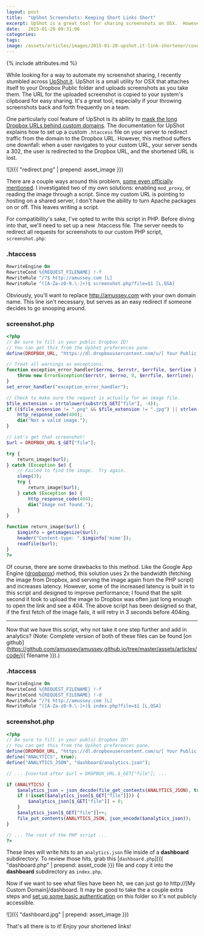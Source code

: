 ```yaml
---
layout: post
title:  "UpShot Screenshots: Keeping Short Links Short"
excerpt: UpShot is a great tool for sharing screenshots on OSX.  However, the generated short links fall back to being long, unwieldy Dropbox links after being opened.  Here's a PHP script to fix that. 
date:   2015-01-20 09:31:06
categories: 
tags:  
image: /assets/articles/images/2015-01-20-upshot.it-link-shortener/cover.jpg
---
```

{% include attributes.md %}

While looking for a way to automate my screenshot sharing, I recently stumbled across [UpShot.it][UpShot.it].  UpShot is a small utility for OSX that attaches itself to your Dropbox Public folder and uploads screenshots as you take them.  The URL for the uploaded screenshot is copied to your system's clipboard for easy sharing.  It's a great tool, especially if your throwing screenshots back and forth frequently on a team.

One particularly cool feature of UpShot is its ability to [mask the long Dropbox URLs behind custom domains](http://fredericiana.com/2012/12/13/upshot-1.0/).  The documentation for UpShot explains how to set up a custom `.htaccess` file on your server to redirect traffic from the domain to the Dropbox URL.  However, this method suffers one downfall:  when a user navigates to your custom URL, your server sends a 302, the user is redirected to the Dropbox URL, and the shortened URL is lost.

![]({{ "redirect.png" | prepend: asset_image }})

There are a couple ways around this problem, [some even officially mentioned](http://fredericiana.com/2012/12/09/custom-domain-with-dropbox/).  I investigated two of my own solutions: enabling `mod_proxy`, or reading the image through a script.  Since my custom URL is pointing to hosting on a shared server, I don't have the ability to turn Apache packages on or off.  This leaves writing a script.

For compatibility's sake, I've opted to write this script in PHP.  Before diving into that, we'll need to set up a new .htaccess file.  The server needs to redirect all requests for screenshots to our custom PHP script, `screenshot.php`:

### .htaccess
```apache
RewriteEngine On
RewriteCond %{REQUEST_FILENAME} !-f
RewriteRule ^/?$ http://amussey.com [L]
RewriteRule ^([A-Za-z0-9.\-]+)$ screenshot.php?file=$1 [L,QSA]
```

Obviously, you'll want to replace http://amussey.com with your own domain name.  This line isn't necessary, but serves as an easy redirect if someone decides to go snooping around.


### screenshot.php
```php
<?php
// Be sure to fill in your public Dropbox ID!
// You can get this from the UpShot preferences pane.
define(DROPBOX_URL, "https://dl.dropboxusercontent.com/u/[ Your Public Dropbox ID ]/Screenshots/");

// Treat all warnings as exceptions.
function exception_error_handler($errno, $errstr, $errfile, $errline ) {
    throw new ErrorException($errstr, $errno, 0, $errfile, $errline);
}
set_error_handler("exception_error_handler");

// Check to make sure the request is actually for an image file.
$file_extension = strtolower(substr($_GET["file"], -4));
if (($file_extension != ".png" && $file_extension != ".jpg") || strlen($_GET["file"]) != 8) {
    http_response_code(400);
    die("Not a valid image.");
}

// Let's get that screenshot!
$url = DROPBOX_URL.$_GET["file"];

try {
    return_image($url);
} catch (Exception $e) {
    // Failed to find the image.  Try again.
    sleep(3);
    try {
        return_image($url);
    } catch (Exception $e) {
        http_response_code(404);
        die("Image not found.");
    }
}

function return_image($url) {
    $imginfo = getimagesize($url);
    header("Content-type: ".$imginfo['mime']);
    readfile($url);
}
?>
```

Of course, there are some drawbacks to this method.  Like the Google App Engine ([dropbprox](http://code.google.com/p/dropbprox/)) method, this solution uses 2x the bandwidth (fetching the image from Dropbox, and serving the image again from the PHP script) and increases latency.  However, some of the increased latency is built in to this script and designed to improve performance;  I found that the split second it took to upload the image to Dropbox was often just long enough to open the link and see a 404.  The above script has been designed so that, if the first fetch of the image fails, it will retry in 3 seconds before 404ing.

---

Now that we have this script, why not take it one step further and add in analytics?  (Note: Complete version of both of these files can be found [on github](https://github.com/amussey/amussey.github.io/tree/master/assets/articles/code/{{ filename }}).)

### .htaccess
```apache
RewriteEngine On
RewriteCond %{REQUEST_FILENAME} !-f
RewriteCond %{REQUEST_FILENAME} !-d
RewriteRule ^/?$ http://amussey.com [L]
RewriteRule ^([A-Za-z0-9.\-]+)$ index.php?file=$1 [L,QSA]
```

### screenshot.php
```php
<?php
// Be sure to fill in your public Dropbox ID!
// You can get this from the UpShot preferences pane.
define(DROPBOX_URL, "https://dl.dropboxusercontent.com/u/[ Your Public Dropbox ID ]/Screenshots/");
define("ANALYTICS", true);
define("ANALYTICS_JSON", "dashboard/analytics.json");

// ... Inserted after $url = DROPBOX_URL.$_GET["file"]; ...

if (ANALYTICS) {
    $analytics_json = json_decode(file_get_contents(ANALYTICS_JSON), true);
    if (!isset($analytics_json[$_GET["file"]])) {
        $analytics_json[$_GET["file"]] = 0;
    }
    $analytics_json[$_GET["file"]]++;
    file_put_contents(ANALYTICS_JSON, json_encode($analytics_json));
}

// ... The rest of the PHP script ...
?>
```

These lines will write hits to an `analytics.json` file inside of a **dashboard** subdirectory.  To review those hits, grab this [`dashboard.php`]({{ "dashboard.php" | prepend: asset_code }}) file and copy it into the **dashboard** subdirectory as `index.php`.

Now if we want to see what files have been hit, we can just go to http://[My Custom Domain]/dashboard.  It may be good to take the a couple extra steps and [set up some basic authentication](http://httpd.apache.org/docs/2.2/programs/htpasswd.html) on this folder so it's not publicly accessible.

![]({{ "dashboard.jpg" | prepend: asset_image }})

That's all there is to it!  Enjoy your shortened links!


[Upshot.it]: http://upshot.it
